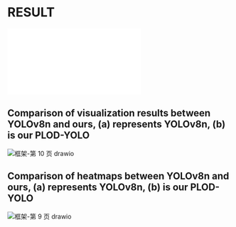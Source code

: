 # RESULT

<iframe src="//player.bilibili.com/player.html?aid=1252855453&bvid=BV1AJ4m1V72S&cid=1498081499&p=1" scrolling="no" border="0" frameborder="no" framespacing="0" allowfullscreen="true"> </iframe>

## Comparison of visualization results between YOLOv8n and ours, (a) represents YOLOv8n, (b) is our PLOD-YOLO
![框架-第 10 页 drawio](https://github.com/CQUMASTER/PLOD-YOLO/assets/23055398/fbcdc631-4e4e-469e-890b-a8643ec85bd0)

## Comparison of heatmaps between YOLOv8n and ours, (a) represents YOLOv8n, (b) is our PLOD-YOLO
![框架-第 9 页 drawio](https://github.com/CQUMASTER/PLOD-YOLO/assets/23055398/f14d235e-490f-43db-ad42-4dbc22b1aabe)
